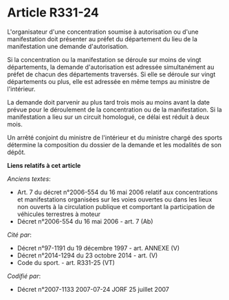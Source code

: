 # Article R331-24

L'organisateur d'une concentration soumise à autorisation ou d'une manifestation doit présenter au préfet du département du
lieu de la manifestation une demande d'autorisation.

Si la concentration ou la manifestation se déroule sur moins de vingt départements, la demande d'autorisation est adressée
simultanément au préfet de chacun des départements traversés. Si elle se déroule sur vingt départements ou plus, elle est
adressée en même temps au ministre de l'intérieur.

La demande doit parvenir au plus tard trois mois au moins avant la date prévue pour le déroulement de la concentration ou de
la manifestation. Si la manifestation a lieu sur un circuit homologué, ce délai est réduit à deux mois.

Un arrêté conjoint du ministre de l'intérieur et du ministre chargé des sports détermine la composition du dossier de la
demande et les modalités de son dépôt.

**Liens relatifs à cet article**

_Anciens textes_:

  - Art. 7 du décret n°2006-554 du 16 mai 2006 relatif aux concentrations et manifestations organisées sur les voies ouvertes ou dans les lieux non ouverts à la circulation publique et comportant la participation de véhicules terrestres à moteur
  - Décret n°2006-554 du 16 mai 2006 - art. 7 (Ab)

_Cité par_:

  - Décret n°97-1191 du 19 décembre 1997 - art. ANNEXE (V)
  - Décret n°2014-1294 du 23 octobre 2014 - art. (V)
  - Code du sport. - art. R331-25 (VT)

_Codifié par_:

  - Décret n°2007-1133 2007-07-24 JORF 25 juillet 2007
